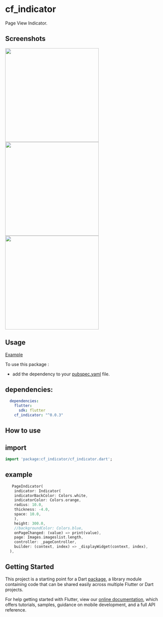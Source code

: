 # cf_indicator

 Page View Indicator.

## Screenshots

<img src="https://user-images.githubusercontent.com/37551474/115258848-06d92000-a13a-11eb-92f2-169dec4334a8.png" height="300em" /> <img src="https://user-images.githubusercontent.com/37551474/115258994-283a0c00-a13a-11eb-9365-41ca7220bfb2.png" height="300em" /> <img src="https://user-images.githubusercontent.com/37551474/115259004-296b3900-a13a-11eb-985b-af17f6d0667b.png" height="300em" /> 


## Usage

[Example](https://github.com/taylanyildiz/cf_indicator/blob/master/example/example.dart)

To use this package :

* add the dependency to your [pubspec.yaml](https://github.com/taylanyildiz/cf_indicator/blob/master/pubspec.yaml) file.

## dependencies:

```yaml
  dependencies:
    flutter:
      sdk: flutter
    cf_indicator: "^0.0.3"
```


## How to use

## import

```dart
import 'package:cf_indicator/cf_indicator.dart';
```

## example


```dart
   PageIndicator(
    indicator: Indicator(
    indicatorBackColor: Colors.white,
    indicatorColor: Colors.orange,
    radius: 10.0,
    thickness: -4.0,
    space: 10.0,
    ),
    height: 300.0,
    //backgroundColor: Colors.blue,
    onPageChanged: (value) => print(value),
    page: Images.imageslist.length,
    controller: _pageController,
    builder: (context, index) => _displayWidget(context, index),
  ),
```

## Getting Started

This project is a starting point for a Dart
[package](https://flutter.dev/developing-packages/),
a library module containing code that can be shared easily across
multiple Flutter or Dart projects.

For help getting started with Flutter, view our 
[online documentation](https://flutter.dev/docs), which offers tutorials, 
samples, guidance on mobile development, and a full API reference.
